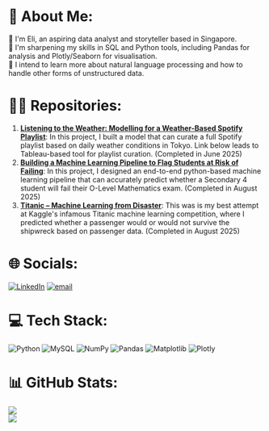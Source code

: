# 💫 About Me:
🤖 I'm Eli, an aspiring data analyst and storyteller based in Singapore.<br>
🌱 I'm sharpening my skills in SQL and Python tools, including Pandas for analysis and Plotly/Seaborn for visualisation.<br>
💭 I intend to learn more about natural language processing and how to handle other forms of unstructured data.<br>

# 👷‍♂️ Repositories:
1. [**Listening to the Weather: Modelling for a Weather-Based Spotify Playlist**](https://github.com/eeeraiii/modelling_for_a_weather_based_spotify_playlist): In this project, I built a model that can curate a full Spotify playlist based on daily weather conditions in Tokyo. Link below leads to Tableau-based tool for playlist curation. (Completed in June 2025)
2. [**Building a Machine Learning Pipeline to Flag Students at Risk of Failing**](https://github.com/eeeraiii/machine_learning_pipeline_to_flag_students_at_risk_of_failing): In this project, I designed an end-to-end python-based machine learning pipeline that can accurately predict whether a Secondary 4 student will fail their O-Level Mathematics exam. (Completed in August 2025)
3. [**Titanic – Machine Learning from Disaster**](https://github.com/eeeraiii/kaggle_titanic_competition): This was is my best attempt at Kaggle's infamous Titanic machine learning competition, where I predicted whether a passenger would or would not survive the shipwreck based on passenger data. (Completed in August 2025)

# 🌐 Socials:
[![LinkedIn](https://img.shields.io/badge/LinkedIn-%230077B5.svg?logo=linkedin&logoColor=white)](https://linkedin.com/in/https://www.linkedin.com/in/eli-ordonez/) [![email](https://img.shields.io/badge/Email-D14836?logo=gmail&logoColor=white)](mailto:elirdnz@gmail.com) 

# 💻 Tech Stack:
![Python](https://img.shields.io/badge/python-3670A0?style=for-the-badge&logo=python&logoColor=ffdd54) ![MySQL](https://img.shields.io/badge/mysql-4479A1.svg?style=for-the-badge&logo=mysql&logoColor=white) ![NumPy](https://img.shields.io/badge/numpy-%23013243.svg?style=for-the-badge&logo=numpy&logoColor=white) ![Pandas](https://img.shields.io/badge/pandas-%23150458.svg?style=for-the-badge&logo=pandas&logoColor=white) ![Matplotlib](https://img.shields.io/badge/Matplotlib-%23ffffff.svg?style=for-the-badge&logo=Matplotlib&logoColor=black) ![Plotly](https://img.shields.io/badge/Plotly-%233F4F75.svg?style=for-the-badge&logo=plotly&logoColor=white)

# 📊 GitHub Stats:
![](https://github-readme-stats.vercel.app/api?username=eeeraiii&theme=dark&hide_border=false&include_all_commits=false&count_private=false)<br/>
![](https://github-profile-trophy.vercel.app/?username=eeeraiii&theme=radical&no-frame=false&no-bg=true&margin-w=4)
